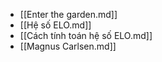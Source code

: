 - [[Enter the garden.md]]
- [[Hệ số ELO.md]]
- [[Cách tính toán hệ số ELO.md]]
- [[Magnus Carlsen.md]]
